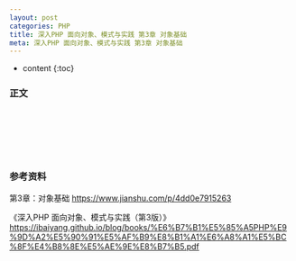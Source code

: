 ```yaml
---
layout: post
categories: PHP
title: 深入PHP 面向对象、模式与实践 第3章 对象基础
meta: 深入PHP 面向对象、模式与实践 第3章 对象基础
---
```

* content
{:toc}

### 正文


<br/><br/><br/><br/><br/>
### 参考资料

第3章：对象基础 <https://www.jianshu.com/p/4dd0e7915263>

《深入PHP 面向对象、模式与实践（第3版）》 <https://ibaiyang.github.io/blog/books/%E6%B7%B1%E5%85%A5PHP%E9%9D%A2%E5%90%91%E5%AF%B9%E8%B1%A1%E6%A8%A1%E5%BC%8F%E4%B8%8E%E5%AE%9E%E8%B7%B5.pdf>
